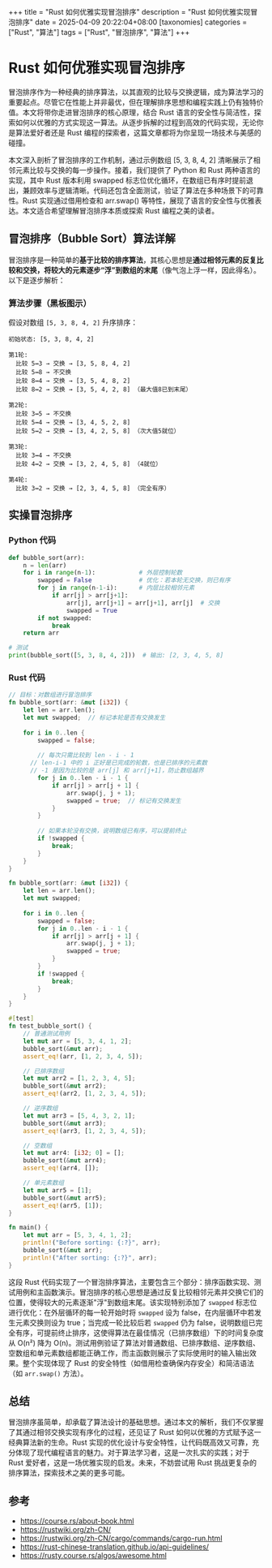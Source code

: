 +++
title = "Rust 如何优雅实现冒泡排序"
description = "Rust 如何优雅实现冒泡排序"
date = 2025-04-09 20:22:04+08:00
[taxonomies]
categories = ["Rust", "算法"]
tags = ["Rust", "冒泡排序", "算法"]
+++

<!-- more -->

# Rust 如何优雅实现冒泡排序

冒泡排序作为一种经典的排序算法，以其直观的比较与交换逻辑，成为算法学习的重要起点。尽管它在性能上并非最优，但在理解排序思想和编程实践上仍有独特价值。本文将带你走进冒泡排序的核心原理，结合 Rust 语言的安全性与简洁性，探索如何以优雅的方式实现这一算法。从逐步拆解的过程到高效的代码实现，无论你是算法爱好者还是 Rust 编程的探索者，这篇文章都将为你呈现一场技术与美感的碰撞。

本文深入剖析了冒泡排序的工作机制，通过示例数组 [5, 3, 8, 4, 2] 清晰展示了相邻元素比较与交换的每一步操作。接着，我们提供了 Python 和 Rust 两种语言的实现，其中 Rust 版本利用 swapped 标志位优化循环，在数组已有序时提前退出，兼顾效率与逻辑清晰。代码还包含全面测试，验证了算法在多种场景下的可靠性。Rust 实现通过借用检查和 arr.swap() 等特性，展现了语言的安全性与优雅表达。本文适合希望理解冒泡排序本质或探索 Rust 编程之美的读者。

## 冒泡排序（Bubble Sort）算法详解

冒泡排序是一种简单的**基于比较的排序算法**，其核心思想是**通过相邻元素的反复比较和交换，将较大的元素逐步“浮”到数组的末尾**（像气泡上浮一样，因此得名）。以下是逐步解析：

### 算法步骤（黑板图示）

假设对数组 `[5, 3, 8, 4, 2]` 升序排序：

```plaintext
初始状态: [5, 3, 8, 4, 2]

第1轮:
  比较 5↔3 → 交换 → [3, 5, 8, 4, 2]
  比较 5↔8 → 不交换
  比较 8↔4 → 交换 → [3, 5, 4, 8, 2]
  比较 8↔2 → 交换 → [3, 5, 4, 2, 8] （最大值8已到末尾）

第2轮:
  比较 3↔5 → 不交换
  比较 5↔4 → 交换 → [3, 4, 5, 2, 8]
  比较 5↔2 → 交换 → [3, 4, 2, 5, 8] （次大值5就位）

第3轮:
  比较 3↔4 → 不交换
  比较 4↔2 → 交换 → [3, 2, 4, 5, 8] （4就位）

第4轮:
  比较 3↔2 → 交换 → [2, 3, 4, 5, 8] （完全有序）
```

## 实操冒泡排序

### Python 代码

```python
def bubble_sort(arr):
    n = len(arr)
    for i in range(n-1):            # 外层控制轮数
        swapped = False             # 优化：若本轮无交换，则已有序
        for j in range(n-1-i):      # 内层比较相邻元素
            if arr[j] > arr[j+1]:
                arr[j], arr[j+1] = arr[j+1], arr[j]  # 交换
                swapped = True
        if not swapped:
            break
    return arr

# 测试
print(bubble_sort([5, 3, 8, 4, 2]))  # 输出: [2, 3, 4, 5, 8]
```

### Rust 代码

```rust
// 目标：对数组进行冒泡排序
fn bubble_sort(arr: &mut [i32]) {
    let len = arr.len();
    let mut swapped;  // 标记本轮是否有交换发生
    
    for i in 0..len {
        swapped = false;
        
        // 每次只需比较到 len - i - 1
      // len-i-1 中的 i 正好是已完成的轮数，也是已排序的元素数
      // -1 是因为比较的是 arr[j] 和 arr[j+1]，防止数组越界
        for j in 0..len - i - 1 {
            if arr[j] > arr[j + 1] {
                arr.swap(j, j + 1);
                swapped = true;  // 标记有交换发生
            }
        }
        
        // 如果本轮没有交换，说明数组已有序，可以提前终止
        if !swapped {
            break;
        }
    }
}

fn bubble_sort(arr: &mut [i32]) {
    let len = arr.len();
    let mut swapped;
    
    for i in 0..len {
        swapped = false;
        for j in 0..len - i - 1 {
            if arr[j] > arr[j + 1] {
                arr.swap(j, j + 1);
                swapped = true;
            }
        }
        if !swapped {
            break;
        }
    }
}

#[test]
fn test_bubble_sort() {
    // 普通测试用例
    let mut arr = [5, 3, 4, 1, 2];
    bubble_sort(&mut arr);
    assert_eq!(arr, [1, 2, 3, 4, 5]);

    // 已排序数组
    let mut arr2 = [1, 2, 3, 4, 5];
    bubble_sort(&mut arr2);
    assert_eq!(arr2, [1, 2, 3, 4, 5]);

    // 逆序数组
    let mut arr3 = [5, 4, 3, 2, 1];
    bubble_sort(&mut arr3);
    assert_eq!(arr3, [1, 2, 3, 4, 5]);

    // 空数组
    let mut arr4: [i32; 0] = [];
    bubble_sort(&mut arr4);
    assert_eq!(arr4, []);

    // 单元素数组
    let mut arr5 = [1];
    bubble_sort(&mut arr5);
    assert_eq!(arr5, [1]);
}

fn main() {
    let mut arr = [5, 3, 4, 1, 2];
    println!("Before sorting: {:?}", arr);
    bubble_sort(&mut arr);
    println!("After sorting: {:?}", arr);
}
```

这段 Rust 代码实现了一个冒泡排序算法，主要包含三个部分：排序函数实现、测试用例和主函数演示。冒泡排序的核心思想是通过反复比较相邻元素并交换它们的位置，使得较大的元素逐渐"浮"到数组末尾。该实现特别添加了 `swapped` 标志位进行优化：在外层循环的每一轮开始时将 `swapped` 设为 false，在内层循环中若发生元素交换则设为 true；当完成一轮比较后若 `swapped` 仍为 false，说明数组已完全有序，可提前终止排序，这使得算法在最佳情况（已排序数组）下的时间复杂度从 O(n²) 降为 O(n)。测试用例验证了算法对普通数组、已排序数组、逆序数组、空数组和单元素数组都能正确工作，而主函数则展示了实际使用时的输入输出效果。整个实现体现了 Rust 的安全特性（如借用检查确保内存安全）和简洁语法（如 `arr.swap()` 方法）。

## 总结

冒泡排序虽简单，却承载了算法设计的基础思想。通过本文的解析，我们不仅掌握了其通过相邻交换实现有序化的过程，还见证了 Rust 如何以优雅的方式赋予这一经典算法新的生命。Rust 实现的优化设计与安全特性，让代码既高效又可靠，充分体现了现代编程语言的魅力。对于算法学习者，这是一次扎实的实践；对于 Rust 爱好者，这是一场优雅实现的启发。未来，不妨尝试用 Rust 挑战更复杂的排序算法，探索技术之美的更多可能。

## 参考

- <https://course.rs/about-book.html>
- <https://rustwiki.org/zh-CN/>
- <https://rustwiki.org/zh-CN/cargo/commands/cargo-run.html>
- <https://rust-chinese-translation.github.io/api-guidelines/>
- <https://rusty.course.rs/algos/awesome.html>
